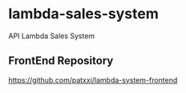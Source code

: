 # lambda-sales-system
API Lambda Sales System
## FrontEnd Repository 
https://github.com/patxxi/lambda-system-frontend
